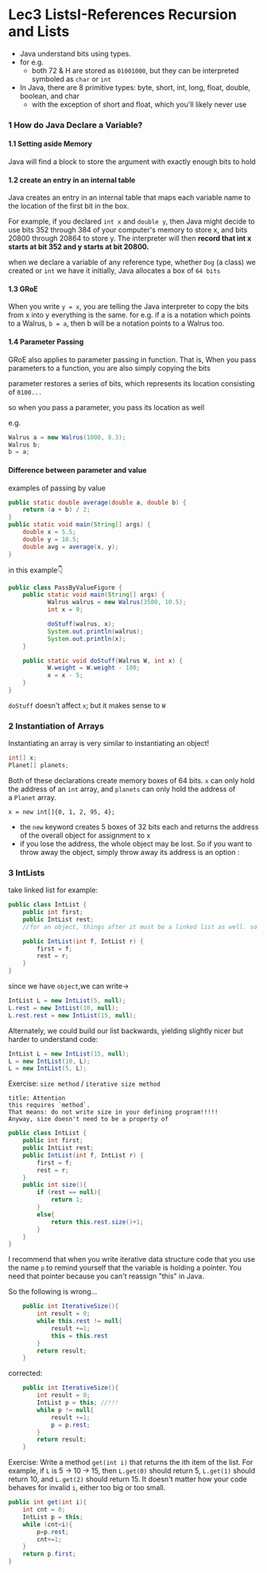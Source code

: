 # Lec3 ListsI-References Recursion and Lists
- Java understand bits using types.
- for e.g.
	- both 72 & H are stored as `01001000`, but they can be interpreted symboled as `char` or `int`
- In Java, there are 8 primitive types: byte, short, int, long, float, double, boolean, and char
	- with the exception of short and float, which you'll likely never use

### 1 How do Java Declare a Variable?

#### 1.1 Setting aside Memory

Java will find a block to store the argument with exactly enough bits to hold

#### 1.2 create an entry in an internal table 

Java creates an entry in an internal table that maps each variable name to the location of the first bit in the box.

For example, if you declared `int x` and `double y`, then Java might decide to use bits 352 through 384 of your computer's memory to store x, and bits 20800 through 20864 to store y. The interpreter will then **record that int x starts at bit 352 and y starts at bit 20800.**

when we declare a variable of any reference type, whether `Dog` (a class) we created or `int` we have it initially, Java allocates a box of `64 bits`

#### 1.3 GRoE

When you write `y = x`, you are telling the Java interpreter to copy the bits from x into y
everything is the same. for e.g. if a is a notation which points to a Walrus, `b = a`, then b will be a notation points to a Walrus too.

#### 1.4 Parameter Passing

GRoE also applies to parameter passing in function.
That is,
When you pass parameters to a function, you are also simply copying the bits

parameter restores a series of bits, which represents its location consisting of `0100...`

so when you pass a parameter, you pass its location as well

e.g.

```java
Walrus a = new Walrus(1000, 8.3);
Walrus b;
b = a;
```
#### Difference between parameter and value

examples of passing by value

```java
public static double average(double a, double b) {
    return (a + b) / 2;
}
public static void main(String[] args) {
    double x = 5.5;
    double y = 10.5;
    double avg = average(x, y);
}
```

in this example👇
```java
public class PassByValueFigure {
    public static void main(String[] args) {
           Walrus walrus = new Walrus(3500, 10.5);
           int x = 9;

           doStuff(walrus, x);
           System.out.println(walrus);
           System.out.println(x);
    }

    public static void doStuff(Walrus W, int x) {
           W.weight = W.weight - 100;
           x = x - 5;
    }
}
```

`doStuff` doesn't affect `x`; but it makes sense to `W`

### 2 Instantiation of Arrays

Instantiating an array is very similar to instantiating an object!

```java
int[] x;
Planet[] planets;
```

Both of these declarations create memory boxes of 64 bits. `x` can only hold the address of an `int` array, and `planets` can only hold the address of a `Planet` array.

```
x = new int[]{0, 1, 2, 95, 4};
```

- the `new` keyword creates 5 boxes of 32 bits each and returns the address of the overall object for assignment to x
- if you lose the address, the whole object may be lost. So if you want to throw away the object, simply throw away its address is an option :

### 3 IntLists

take linked list for example:

```java
public class IntList {
    public int first;
    public IntList rest;  
    //for an object, things after it must be a linked list as well. so we define `rest` as an IntList   

    public IntList(int f, IntList r) {
        first = f;
        rest = r;
    }
}
```

since we have `object`,we can write→

```java
IntList L = new IntList(5, null);
L.rest = new IntList(10, null);
L.rest.rest = new IntList(15, null);
```

Alternately, we could build our list backwards, yielding slightly nicer but harder to understand code:


```java
IntList L = new IntList(15, null);
L = new IntList(10, L);
L = new IntList(5, L);
```

Exercise: `size method` / `iterative size method`

```ad-warning
title: Attention
this requires `method`.
That means: do not write size in your defining program!!!!!
Anyway, size doesn't need to be a property of 
```


```java
public class IntList {
    public int first;
    public IntList rest; 
    public IntList(int f, IntList r) {
        first = f;
        rest = r;
    }
    public int size(){
        if (rest == null){
            return 1;
        }
        else{
	        return this.rest.size()+1;
        }
    }
}
```

I recommend that when you write iterative data structure code that you use the name `p` to remind yourself that the variable is holding a pointer. You need that pointer because you can't reassign "this" in Java.


So the following is wrong...

```java
    public int IterativeSize(){
	    int result = 0;
	    while this.rest != null{
		    result +=1;
		    this = this.rest
	    }
	    return result;
    }
```

corrected:

```java
    public int IterativeSize(){
	    int result = 0;
	    IntList p = this; //!!!
	    while p != null{ 
		    result +=1;
		    p = p.rest;
	    }
	    return result;
    }
```

Exercise: Write a method `get(int i)` that returns the ith item of the list. For example, if `L` is 5 -> 10 -> 15, then `L.get(0)` should return 5, `L.get(1)` should return 10, and `L.get(2)` should return 15. It doesn't matter how your code behaves for invalid `i`, either too big or too small.

```java
public int get(int i){
	int cnt = 0;
	IntList p = this;
	while (cnt<i){
		p=p.rest;
		cnt+=1;
	}
	return p.first;
}
```